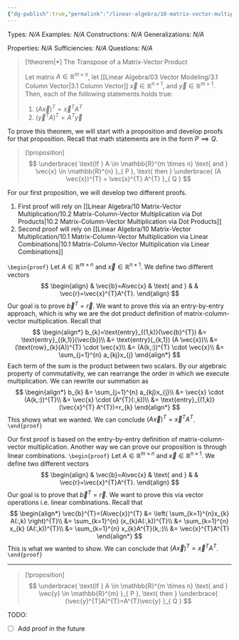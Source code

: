 ```yaml
---
{"dg-publish":true,"permalink":"/linear-algebra/10-matrix-vector-multiplication/10-8-transpose-of-a-matrix-vector-product/","tags":["Type/Theorem","Topic/Linear_Algebra"]}
---
```


Types: *N/A*
Examples: *N/A*
Constructions: *N/A*
Generalizations: *N/A*

Properties: *N/A*
Sufficiencies: *N/A*
Questions: *N/A*

> [!theorem|*] The Transpose of a Matrix-Vector Product
> 
> Let matrix $A \in \mathbb{R}^{m \times n}$, let [[Linear Algebra/03 Vector Modeling/3.1 Column Vector\|3.1 Column Vector]] $\vec{x} \in \mathbb{R}^{n \times 1}$, and $\vec{y} \in \mathbb{R}^{m \times 1}$. Then, each of the following statements holds true:
> 1. $(A \vec{x})^{T} = \vec{x}^{T} A^{T}$
> 2. $(\vec{y}^{T}A)^{T}=A^{T}\vec{y}$

To prove this theorem, we will start with a proposition and develop proofs for that proposition. Recall that math statements are in the form $P \implies Q$.
> [!proposition] 
> $$
> \underbrace{ \text{If } A \in \mathbb{R}^{m \times n} \text{ and } \vec{x} \in \mathbb{R}^{n} }_{ P }, \text{ then } \underbrace{ (A \vec{x})^{T} = \vec{x}^{T} A^{T} }_{ Q }
> $$

For our first proposition, we will develop two different proofs. 
1. First proof will rely on [[Linear Algebra/10 Matrix-Vector Multiplication/10.2 Matrix-Column-Vector Multiplication via Dot Products\|10.2 Matrix-Column-Vector Multiplication via Dot Products]]
2. Second proof will rely on [[Linear Algebra/10 Matrix-Vector Multiplication/10.1 Matrix-Column-Vector Multiplication via Linear Combinations\|10.1 Matrix-Column-Vector Multiplication via Linear Combinations]]

`\begin{proof}`
Let $A \in \mathbb{R}^{m \times n}$ and $\vec{x} \in \mathbb{R}^{n \times 1}$. We define two different vectors
$$
\begin{align}
 & \vec{b}=A\vec{x} & \text{ and } &  & \vec{r}=\vec{x}^{T}A^{T}.
\end{align}
$$
Our goal is to prove $\vec{b}^{T} = \vec{r}$. We want to prove this via an entry-by-entry approach, which is why we are the dot product definition of matrix-column-vector multiplication. Recall that
$$
\begin{align*}
b_{k}=\text{entry}_{(1,k)}(\vec{b}^{T}) &= \text{entry}_{(k,1)}(\vec{b})\\
&= \text{entry}(_{k,1}) (A \vec{x})\\
&= (\text{row}_{k}(A))^{T} \cdot \vec{x}\\
&= (A(k,:))^{T} \cdot \vec{x}\\
&= \sum_{j=1}^{n} a_{kj}x_{j}
\end{align*}
$$
Each term of the sum is the product between two scalars. By our algebraic property of commutativity, we can rearrange the order in which we execute multiplication. We can rewrite our summation as
$$
\begin{align*}
b_{k} &= \sum_{j=1}^{n} a_{kj}x_{j}\\
&= \vec{x} \cdot (A(k,:))^{T}\\
&= \vec{x} \cdot (A^{T}(:,k))\\
&= \text{entry}_{(1,k)} (\vec{x}^{T} A^{T})=r_{k}
\end{align*}
$$
This shows what we wanted. We can conclude $(A\vec{x})^{T} = \vec{x}^{T} A^{T}$.
`\end{proof}`

Our first proof is based on the entry-by-entry definition of matrix-column-vector multiplication. Another way we can prove our proposition is through linear combinations.
`\begin{proof}`
Let $A \in \mathbb{R}^{m \times n}$ and $\vec{x} \in \mathbb{R}^{n \times 1}$. We define two different vectors
$$
\begin{align}
 & \vec{b}=A\vec{x} & \text{ and } &  & \vec{r}=\vec{x}^{T}A^{T}.
\end{align}
$$
Our goal is to prove that $\vec{b}^{T}=\vec{r}$. We want to prove this via vector operations i.e. linear combinations. Recall that
$$
\begin{align*}
\vec{b}^{T}=(A\vec{x})^{T} &= \left( \sum_{k=1}^{n}x_{k} A(:,k) \right)^{T}\\
&= \sum_{k=1}^{n} (x_{k}A(:,k))^{T}\\
&= \sum_{k=1}^{n} x_{k} (A(:,k))^{T}\\
&= \sum_{k=1}^{n} x_{k}A^{T}(k,:)\\
&= \vec{x}^{T}A^{T}
\end{align*}
$$
This is what we wanted to show. We can conclude that $(A\vec{x})^{T} = \vec{x}^{T}A^{T}$.
`\end{proof}`

---

> [!proposition] 
> $$
> \underbrace{ \text{If } A \in \mathbb{R}^{m \times n} \text{ and } \vec{y} \in \mathbb{R}^{m} }_{ P }, \text{ then } \underbrace{ (\vec{y}^{T}A)^{T}=A^{T}\vec{y} }_{ Q }
> $$

TODO:
- [ ] Add proof in the future